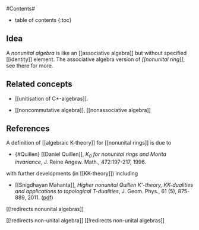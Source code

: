 
#Contents#
* table of contents
{:toc}

## Idea

A _nonunital algebra_ is like an [[associative algebra]] but without specified [[identity]] element. The associative algebra version of _[[nonunital ring]]_, see there for more.

## Related concepts

* [[unitisation of C*-algebras]].

* [[noncommutative algebra]], [[nonassociative algebra]]

## References

A definition of [[algebraic K-theory]] for [[nonunital rings]] is due to

* {#Quillen} [[Daniel Quillen]], _$K_0$ for nonunital rings and Morita invariance_, J. Reine Angew. Math., 472:197-217, 1996.

with further developments (in [[KK-theory]]) including

* [[Snigdhayan Mahanta]], _Higher nonunital Quillen K'-theory, KK-dualities and applications to topological T-dualities_,  J. Geom. Phys., 61 (5), 875-889, 2011. ([pdf](http://wwwmath.uni-muenster.de/u/snigdhayan.mahanta/papers/KQ.pdf))


[[!redirects nonunital algebras]]

[[!redirects non-unital algebra]]
[[!redirects non-unital algebras]]
